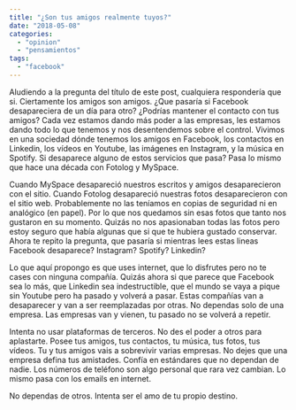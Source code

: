 ```yaml
---
title: "¿Son tus amigos realmente tuyos?"
date: "2018-05-08"
categories: 
  - "opinion"
  - "pensamientos"
tags: 
  - "facebook"
---
```


Aludiendo a la pregunta del título de este post, cualquiera respondería que si. Ciertamente los amigos son amigos. ¿Que pasaría si Facebook desapareciera de un día para otro? ¿Podrías mantener el contacto con tus amigos? Cada vez estamos dando más poder a las empresas, les estamos dando todo lo que tenemos y nos desentendemos sobre el control. Vivimos en una sociedad dónde tenemos los amigos en Facebook, los contactos en Linkedin, los vídeos en Youtube, las imágenes en Instagram, y la música en Spotify. Si desaparece alguno de estos servicios que pasa? Pasa lo mismo que hace una década con Fotolog y MySpace.

Cuando MySpace desapareció nuestros escritos y amigos desaparecieron con el sitio. Cuando Fotolog desapareció nuestras fotos desaparecieron con el sitio web. Probablemente no las teníamos en copias de seguridad ni en analógico (en papel). Por lo que nos quedamos sin esas fotos que tanto nos gustaron en su momento. Quizás no nos apasionaban todas las fotos pero estoy seguro que había algunas que si que te hubiera gustado conservar. Ahora te repito la pregunta, que pasaría si mientras lees estas lineas Facebook desaparece? Instagram? Spotify? Linkedin?

Lo que aquí propongo es que uses internet, que lo disfrutes pero no te cases con ninguna compañía. Quizás ahora si que parece que Facebook sea lo más, que Linkedin sea indestructible, que el mundo se vaya a pique sin Youtube pero ha pasado y volverá a pasar. Estas compañías van a desaparecer y van a ser reemplazadas por otras. No dependas solo de una empresa. Las empresas van y vienen, tu pasado no se volverá a repetir.

Intenta no usar plataformas de terceros. No des el poder a otros para aplastarte. Posee tus amigos, tus contactos, tu música, tus fotos, tus vídeos. Tu y tus amigos vais a sobrevivir varias empresas. No dejes que una empresa defina tus amistades. Confía en estándares que no dependan de nadie. Los números de teléfono son algo personal que rara vez cambian. Lo mismo pasa con los emails en internet.

No dependas de otros. Intenta ser el amo de tu propio destino.

